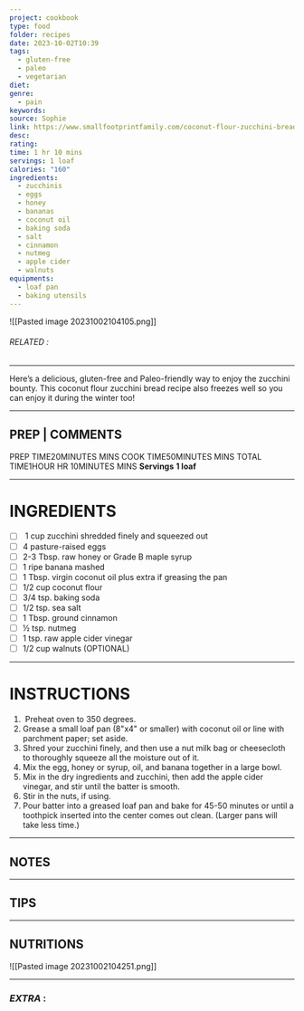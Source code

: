 ```yaml
---
project: cookbook
type: food
folder: recipes
date: 2023-10-02T10:39
tags:
  - gluten-free
  - paleo
  - vegetarian
diet: 
genre:
  - pain
keywords: 
source: Sophie
link: https://www.smallfootprintfamily.com/coconut-flour-zucchini-bread
desc: 
rating: 
time: 1 hr 10 mins
servings: 1 loaf
calories: "160"
ingredients:
  - zucchinis
  - eggs
  - honey
  - bananas
  - coconut oil
  - baking soda
  - salt
  - cinnamon
  - nutmeg
  - apple cider
  - walnuts
equipments:
  - loaf pan
  - baking utensils
---
```


![[Pasted image 20231002104105.png]]
###### *RELATED* : 
---
Here’s a delicious, gluten-free and Paleo-friendly way to enjoy the zucchini bounty. This coconut flour zucchini bread recipe also freezes well so you can enjoy it during the winter too!

---
## PREP | COMMENTS

PREP TIME20MINUTES MINS
COOK TIME50MINUTES MINS
TOTAL TIME1HOUR HR 10MINUTES MINS
**Servings** **1 loaf**

---
# INGREDIENTS

- [ ]  1 cup zucchini shredded finely and squeezed out
- [ ] 4 pasture-raised eggs
- [ ] 2-3 Tbsp. raw honey or Grade B maple syrup
- [ ] 1 ripe banana mashed
- [ ] 1 Tbsp. virgin coconut oil plus extra if greasing the pan
- [ ] 1/2 cup coconut flour
- [ ] 3/4 tsp. baking soda
- [ ] 1/2 tsp. sea salt
- [ ] 1 Tbsp. ground cinnamon
- [ ] ½ tsp. nutmeg
- [ ] 1 tsp. raw apple cider vinegar
- [ ] 1/2 cup walnuts (OPTIONAL)

---
# INSTRUCTIONS

1.  Preheat oven to 350 degrees.
2. Grease a small loaf pan (8"x4" or smaller) with coconut oil or line with parchment paper; set aside.
3. Shred your zucchini finely, and then use a nut milk bag or cheesecloth to thoroughly squeeze all the moisture out of it.
4. Mix the egg, honey or syrup, oil, and banana together in a large bowl.
5. Mix in the dry ingredients and zucchini, then add the apple cider vinegar, and stir until the batter is smooth.
6. Stir in the nuts, if using.
7. Pour batter into a greased loaf pan and bake for 45-50 minutes or until a toothpick inserted into the center comes out clean. (Larger pans will take less time.)

---
## NOTES



---
## TIPS



---
## NUTRITIONS

![[Pasted image 20231002104251.png]]

---
### *EXTRA* :




